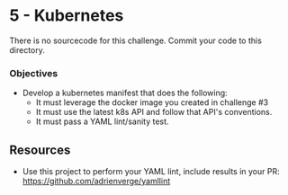 #  5 - Kubernetes
There is no sourcecode for this challenge.  Commit your code to this directory.

### Objectives
- Develop a kubernetes manifest that does the following:
  - It must leverage the docker image you created in challenge #3
  - It must use the latest k8s API and follow that API's conventions.
  - It must pass a YAML lint/sanity test.

## Resources
- Use this project to perform your YAML lint, include results in your PR: https://github.com/adrienverge/yamllint